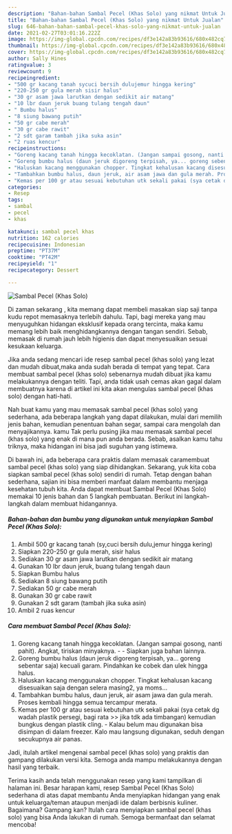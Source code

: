 ```yaml
---
description: "Bahan-bahan Sambal Pecel (Khas Solo) yang nikmat Untuk Jualan"
title: "Bahan-bahan Sambal Pecel (Khas Solo) yang nikmat Untuk Jualan"
slug: 646-bahan-bahan-sambal-pecel-khas-solo-yang-nikmat-untuk-jualan
date: 2021-02-27T03:01:16.222Z
image: https://img-global.cpcdn.com/recipes/df3e142a83b93616/680x482cq70/sambal-pecel-khas-solo-foto-resep-utama.jpg
thumbnail: https://img-global.cpcdn.com/recipes/df3e142a83b93616/680x482cq70/sambal-pecel-khas-solo-foto-resep-utama.jpg
cover: https://img-global.cpcdn.com/recipes/df3e142a83b93616/680x482cq70/sambal-pecel-khas-solo-foto-resep-utama.jpg
author: Sally Hines
ratingvalue: 3
reviewcount: 9
recipeingredient:
- "500 gr kacang tanah sycuci bersih dulujemur hingga kering"
- "220-250 gr gula merah sisir halus"
- "30 gr asam jawa larutkan dengan sedikit air matang"
- "10 lbr daun jeruk buang tulang tengah daun"
- " Bumbu halus"
- "8 siung bawang putih"
- "50 gr cabe merah"
- "30 gr cabe rawit"
- "2 sdt garam tambah jika suka asin"
- "2 ruas kencur"
recipeinstructions:
- "Goreng kacang tanah hingga kecoklatan. (Jangan sampai gosong, nanti pahit). Angkat, tiriskan minyaknya.  Siapkan juga bahan lainnya."
- "Goreng bumbu halus (daun jeruk digoreng terpisah, ya... goreng sebentar saja) kecuali garam. Pindahkan ke cobek dan ulek hingga halus."
- "Haluskan kacang menggunakan chopper. Tingkat kehalusan kacang disesuaikan saja dengan selera masing2, ya moms..."
- "Tambahkan bumbu halus, daun jeruk, air asam jawa dan gula merah. Proses kembali hingga semua tercampur merata."
- "Kemas per 100 gr atau sesuai kebutuhan utk sekali pakai (sya cetak dg wadah plastik persegi, bagi rata &gt;&gt; jika tdk ada timbangan) kemudian bungkus dengan plastik cling.  Kalau belum mau digunakan bisa disimpan di dalam freezer. Kalo mau langsung digunakan, seduh dengan secukupnya air panas."
categories:
- Resep
tags:
- sambal
- pecel
- khas

katakunci: sambal pecel khas 
nutrition: 162 calories
recipecuisine: Indonesian
preptime: "PT37M"
cooktime: "PT42M"
recipeyield: "1"
recipecategory: Dessert

---
```



![Sambal Pecel (Khas Solo)](https://img-global.cpcdn.com/recipes/df3e142a83b93616/680x482cq70/sambal-pecel-khas-solo-foto-resep-utama.jpg)

Di zaman  sekarang , kita memang dapat membeli masakan siap saji tanpa kudu repot memasaknya terlebih dahulu. Tapi, bagi mereka yang mau menyuguhkan hidangan eksklusif kepada orang tercinta, maka kamu memang lebih baik menghidangkannya dengan tangan sendiri. Sebab, memasak di rumah jauh lebih higienis dan dapat menyesuaikan sesuai kesukaan keluarga.

Jika anda sedang mencari ide resep sambal pecel (khas solo) yang lezat dan mudah dibuat,maka anda sudah berada di tempat yang tepat. Cara membuat sambal pecel (khas solo)  sebenarnya mudah dibuat jika kamu melakukannya dengan teliti. Tapi, anda tidak usah cemas akan gagal dalam membuatnya 
karena di artikel ini kita akan mengulas sambal pecel (khas solo) dengan hati-hati.  



Nah buat kamu yang mau memasak sambal pecel (khas solo) yang sederhana, ada beberapa langkah yang dapat dilakukan, mulai dari memilih jenis bahan, kemudian penentuan bahan segar, sampai cara mengolah dan menyajikannya. kamu Tak perlu pusing jika mau memasak sambal pecel (khas solo) yang enak di mana pun anda berada. Sebab, asalkan kamu  tahu triknya, maka hidangan ini bisa jadi suguhan yang istimewa.

Di bawah ini, ada beberapa cara praktis  dalam memasak caramembuat sambal pecel (khas solo) yang siap dihidangkan. Sekarang, yuk kita coba siapkan sambal pecel (khas solo) sendiri di rumah. Tetap dengan bahan sederhana, sajian ini bisa memberi manfaat dalam membantu menjaga kesehatan tubuh kita. Anda dapat membuat Sambal Pecel (Khas Solo) memakai 10 jenis bahan dan 5 langkah pembuatan. Berikut ini langkah-langkah dalam membuat hidangannya.

<!--inarticleads1-->

##### Bahan-bahan dan bumbu yang digunakan untuk menyiapkan Sambal Pecel (Khas Solo):

1. Ambil 500 gr kacang tanah (sy,cuci bersih dulu,jemur hingga kering)
1. Siapkan 220-250 gr gula merah, sisir halus
1. Sediakan 30 gr asam jawa larutkan dengan sedikit air matang
1. Gunakan 10 lbr daun jeruk, buang tulang tengah daun
1. Siapkan  Bumbu halus
1. Sediakan 8 siung bawang putih
1. Sediakan 50 gr cabe merah
1. Gunakan 30 gr cabe rawit
1. Gunakan 2 sdt garam (tambah jika suka asin)
1. Ambil 2 ruas kencur




<!--inarticleads2-->

##### Cara membuat Sambal Pecel (Khas Solo):

1. Goreng kacang tanah hingga kecoklatan. (Jangan sampai gosong, nanti pahit). Angkat, tiriskan minyaknya. -  - Siapkan juga bahan lainnya.
1. Goreng bumbu halus (daun jeruk digoreng terpisah, ya... goreng sebentar saja) kecuali garam. Pindahkan ke cobek dan ulek hingga halus.
1. Haluskan kacang menggunakan chopper. Tingkat kehalusan kacang disesuaikan saja dengan selera masing2, ya moms...
1. Tambahkan bumbu halus, daun jeruk, air asam jawa dan gula merah. Proses kembali hingga semua tercampur merata.
1. Kemas per 100 gr atau sesuai kebutuhan utk sekali pakai (sya cetak dg wadah plastik persegi, bagi rata &gt;&gt; jika tdk ada timbangan) kemudian bungkus dengan plastik cling.  - Kalau belum mau digunakan bisa disimpan di dalam freezer. Kalo mau langsung digunakan, seduh dengan secukupnya air panas.




Jadi, itulah artikel mengenai  sambal pecel (khas solo)  yang praktis dan gampang dilakukan versi kita. Semoga anda mampu melakukannya dengan hasil yang terbaik. 

Terima kasih anda telah menggunakan resep yang kami tampilkan di halaman ini. Besar harapan kami, resep  Sambal Pecel (Khas Solo) sederhana di atas dapat membantu Anda menyiapkan hidangan yang enak untuk keluarga/teman ataupun menjadi ide dalam berbisnis kuliner. Bagaimana? Gampang kan? Itulah cara menyiapkan sambal pecel (khas solo) yang bisa Anda lakukan di rumah. Semoga bermanfaat dan selamat mencoba!

